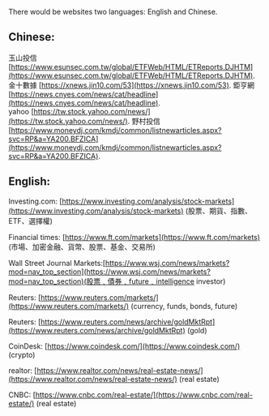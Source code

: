 There would be websites two languages: English and Chinese.  

## Chinese:  
玉山投信 [https://www.esunsec.com.tw/global/ETFWeb/HTML/ETReports.DJHTM](https://www.esunsec.com.tw/global/ETFWeb/HTML/ETReports.DJHTM). 
金十數據 [https://xnews.jin10.com/53](https://xnews.jin10.com/53). 
鉅亨網 [https://news.cnyes.com/news/cat/headline](https://news.cnyes.com/news/cat/headline).    
yahoo [https://tw.stock.yahoo.com/news/](https://tw.stock.yahoo.com/news/). 
野村投信 [https://www.moneydj.com/kmdj/common/listnewarticles.aspx?svc=RP&a=YA200.BFZICA](https://www.moneydj.com/kmdj/common/listnewarticles.aspx?svc=RP&a=YA200.BFZICA). 

  
## English:  
Investing.com: [https://www.investing.com/analysis/stock-markets](https://www.investing.com/analysis/stock-markets) (股票、期貨、指數、ETF、選擇權)
  
Financial times: [https://www.ft.com/markets](https://www.ft.com/markets) (市場、加密金融、貨幣、股票、基金、交易所)
  
Wall Street Journal Markets:[https://www.wsj.com/news/markets?mod=nav_top_section](https://www.wsj.com/news/markets?mod=nav_top_section)(股票﹑債券﹑future﹑intelligence investor)
  
Reuters: [https://www.reuters.com/markets/](https://www.reuters.com/markets/) (currency, funds, bonds, future)
  
Reuters: [https://www.reuters.com/news/archive/goldMktRpt](https://www.reuters.com/news/archive/goldMktRpt) (gold)
  
CoinDesk: [https://www.coindesk.com/](https://www.coindesk.com/) (crypto)
  
realtor: [https://www.realtor.com/news/real-estate-news/](https://www.realtor.com/news/real-estate-news/) (real estate)
  
CNBC: [https://www.cnbc.com/real-estate/](https://www.cnbc.com/real-estate/) (real estate)
